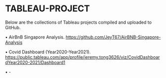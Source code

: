 # TABLEAU-PROJECT

Below are the collections of Tableau projects compiled and uploaded to GitHub.

• AirBnB Singapore Analysis. https://github.com/JeyT67/AirBNB-Singapore-Analysis

• Covid Dashboard (Year2020-Year2021). https://public.tableau.com/app/profile/jeremy.tong3626/viz/CovidDashboardYear2020-2021/Dashboard1

• -
